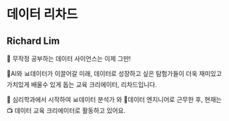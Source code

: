 # 데이터 리차드
## Richard Lim

🤚 무작정 공부하는 데이터 사이언스는 이제 그만!

🤖AI와 📊데이터가 이끌어갈 미래,
데이터로 성장하고 싶은 탐험가들이 더욱 재미있고 가치있게 배울수 있게 돕는 
교육 크리에이터, 리차드입니다.

📖 심리학과에서 시작하여 
📊데이터 분석가 와 🔧데이터 엔지니어로 근무한 후,
현재는 📺 데이터 교육 크리에이터로 활동하고 있어요.
